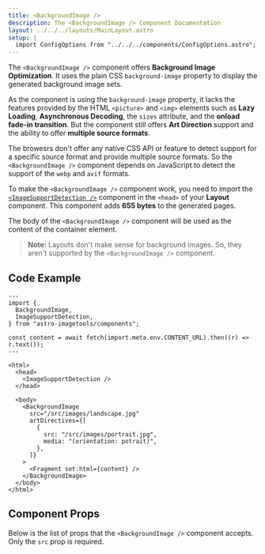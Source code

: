 ```yaml
---
title: <BackgroundImage />
description: The <BackgroundImage /> Component Documentation
layout: ../../../layouts/MainLayout.astro
setup: |
  import ConfigOptions from "../../../components/ConfigOptions.astro";
---
```


The `<BackgroundImage />` component offers **Background Image Optimization**. It uses the plain CSS `background-image` property to display the generated background image sets.

As the component is using the `background-image` property, it lacks the features provided by the HTML `<picture>` and `<img>` elements such as **Lazy Loading**, **Asynchronous Decoding**, the `sizes` attribute, and the **onload fade-in transition**. But the component still offers **Art Direction** support and the ability to offer **multiple source formats**.

The browesrs don't offer any native CSS API or feature to detect support for a specific source format and provide multiple source formats. So the `<BackgroundImage />` component depends on JavaScript to detect the support of the `webp` and `avif` formats.

To make the `<BackgroundImage />` component work, you need to import the [`<ImageSupportDetection />`](/en/components-and-apis#imagesupportdetection) component in the `<head>` of your **Layout** component. This component adds **655 bytes** to the generated pages.

The body of the `<BackgroundImage />` component will be used as the content of the container element.

> **Note:** Layouts don't make sense for background images. So, they aren't supported by the `<BackgroundImage />` component.

## Code Example

```astro
---
import {
  BackgroundImage,
  ImageSupportDetection,
} from "astro-imagetools/components";

const content = await fetch(import.meta.env.CONTENT_URL).then((r) => r.text());
---

<html>
  <head>
    <ImageSupportDetection />
  </head>

  <body>
    <BackgroundImage
      src="/src/images/landscape.jpg"
      artDirectives={[
        {
          src: "/src/images/portrait.jpg",
          media: "(orientation: potrait)",
        },
      ]}
    >
      <Fragment set:html={content} />
    </BackgroundImage>
  </body>
</html>
```

## Component Props

Below is the list of props that the `<BackgroundImage />` component accepts. Only the `src` prop is required.

<ConfigOptions component="BackgroundImage" />
